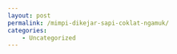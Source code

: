 ```yaml
---
layout: post
permalink: /mimpi-dikejar-sapi-coklat-ngamuk/
categories:
    - Uncategorized
---
```


